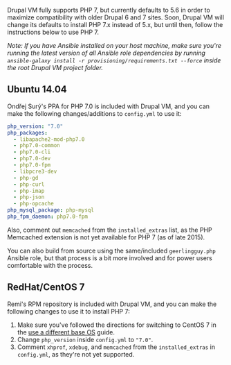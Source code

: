 Drupal VM fully supports PHP 7, but currently defaults to 5.6 in order to maximize compatibility with older Drupal 6 and 7 sites. Soon, Drupal VM will change its defaults to install PHP 7.x instead of 5.x, but until then, follow the instructions below to use PHP 7.

_Note: If you have Ansible installed on your host machine, make sure you're running the latest version of all Ansible role dependencies by running `ansible-galaxy install -r provisioning/requirements.txt --force` inside the root Drupal VM project folder._

## Ubuntu 14.04

Ondřej Surý's PPA for PHP 7.0 is included with Drupal VM, and you can make the following changes/additions to `config.yml` to use it:

```yaml
php_version: "7.0"
php_packages:
  - libapache2-mod-php7.0
  - php7.0-common
  - php7.0-cli
  - php7.0-dev
  - php7.0-fpm
  - libpcre3-dev
  - php-gd
  - php-curl
  - php-imap
  - php-json
  - php-opcache
php_mysql_package: php-mysql
php_fpm_daemon: php7.0-fpm
```

Also, comment out `memcached` from the `installed_extras` list, as the PHP Memcached extension is not yet available for PHP 7 (as of late 2015).

You can also build from source using the same/included `geerlingguy.php` Ansible role, but that process is a bit more involved and for power users comfortable with the process.

## RedHat/CentOS 7

Remi's RPM repository is included with Drupal VM, and you can make the following changes to use it to install PHP 7:

  1. Make sure you've followed the directions for switching to CentOS 7 in the [use a different base OS](https://github.com/geerlingguy/drupal-vm/wiki/Using-Different-Base-OSes) guide.
  2. Change `php_version` inside `config.yml` to `"7.0"`.
  3. Comment `xhprof`, `xdebug`, and `memcached` from the `installed_extras` in `config.yml`, as they're not yet supported.
